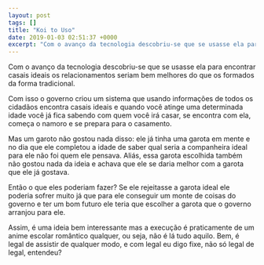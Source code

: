 ```yaml
---
layout: post
tags: []
title: "Koi to Uso"
date: 2019-01-03 02:51:37 +0000
excerpt: "Com o avanço da tecnologia descobriu-se que se usasse ela para encontrar casais ideais os relacionamentos seriam bem melhores do que os..."
---
```


Com o avanço da tecnologia descobriu-se que se usasse ela para encontrar casais ideais os relacionamentos seriam bem melhores do que os formados da forma tradicional.

Com isso o governo criou um sistema que usando informações de todos os cidadãos encontra casais ideais e quando você atinge uma determinada idade você já fica sabendo com quem você irá casar, se encontra com ela, começa o namoro e se prepara para o casamento.

Mas um garoto não gostou nada disso: ele já tinha uma garota em mente e no dia que ele completou a idade de saber qual seria a companheira ideal para ele não foi quem ele pensava. Aliás, essa garota escolhida também não gostou nada da ideia e achava que ele se daria melhor com a garota que ele já gostava.

Então o que eles poderiam fazer? Se ele rejeitasse a garota ideal ele poderia sofrer muito já que para ele conseguir um monte de coisas do governo e ter um bom futuro ele teria que escolher a garota que o governo arranjou para ele.

Assim, é uma ideia bem interessante mas a execução é praticamente de um anime escolar romântico qualquer, ou seja, não é lá tudo aquilo. Bem, é legal de assistir de qualquer modo, e com legal eu digo fixe, não só legal de legal, entendeu?